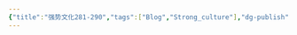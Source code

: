 ```yaml
---
{"title":"强势文化281-290","tags":["Blog","Strong_culture"],"dg-publish":true,"dg-note-icon":5,"permalink":"/🌓Interest_兴趣/Exalt 提升/强势文化/29强势文化281-290/","dgPassFrontmatter":true,"noteIcon":5,"created":"2024-09-19T10:56:46.295+08:00","updated":"2024-09-19T10:58:17.736+08:00"}
---
```



